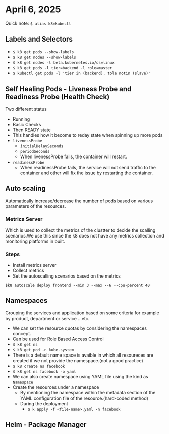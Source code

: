 # April 6, 2025

Quick note: `$ alias k8=kubectl`

## Labels and Selectors
- `$ k8 get pods --show-labels`
- `$ k8 get nodes --show-labels`
- `$ k8 get nodes -l beta.kubernetes.io/os=linux`
- `$ k8 get pods -l tier=backend -l role=master`
- `$ kubectl get pods -l 'tier in (backend), tole notin (slave)'`

## Self Healing Pods - Liveness Probe and Readiness Probe (Health Check)
Two different status
- Running
- Basic Checks
- Then READY state
- This handles how it become to reday state when spinning up more pods
- `livenessProbe`
    - `initialDelaySeconds`
    - `periodSeconds`
    - When livenessProbe fails, the container will restart.
- `readinessProbe`
    - When readinessProbe fails, the service will not send traffic to the container and other will fix the issue by restarting the container. 

## Auto scaling
Automatically increase/decrease the number of pods based on various parameters of the resources.

### Metrics Server

Which is used to collect the metrics of the clustter to decide the scalling scenarios.We use this since the k8 does not have any metrics collection and monitoring platforms in built.

### Steps
- Install metrics server
- Collect metrics
- Set the autoscalling scenarios based on the metrics

`$k8 autoscale deploy frontend --min 3 --max --6 --cpu-percent 40`

## Namespaces
Grouping the services and application based on some criteria for example by product, department or service ...etc.

- We can set the resource quotas  by considering the namespaces concept.
- Can be used for Role Based Access Control
- `$ k8 get ns`
- `$ k8 get pod -n kube-system`
- There is a default name space is avaible in which all resoureces are created if we not provide the namespace.(not a good practice)
- `$ k8 create ns facebook`
- `$ k8 get ns facebook -o yaml`
- We can also create namespace using YAML file using the kind as `Namespace`
- Create the resources under a namespace
    - By mentioning the namespace within the metadata section of the YAML configuration file of the resource.(hard-coded method)
    - During the deployment 
        - `$ k apply -f <file-name>.yaml -n facebook`

## Helm - Package Manager



